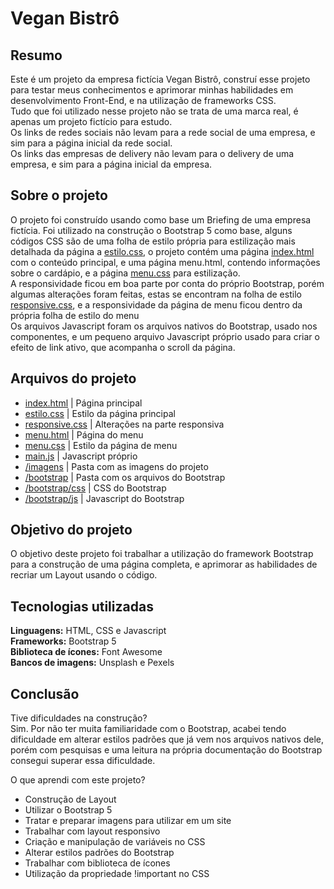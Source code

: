 # Vegan Bistrô
## Resumo
Este é um projeto da empresa fictícia Vegan Bistrô, construí esse projeto para testar meus conhecimentos e aprimorar minhas habilidades em desenvolvimento Front-End, e na utilização de frameworks CSS. <br>
Tudo que foi utilizado nesse projeto não se trata de uma marca real, é apenas um projeto fictício para estudo. <br>
Os links de redes sociais não levam para a rede social de uma empresa, e sim para a página inicial da rede social. <br>
Os links das empresas de delivery não levam para o delivery de uma empresa, e sim para a página inicial da empresa.

## Sobre o projeto
O projeto foi construído usando como base um Briefing de uma empresa fictícia. Foi utilizado na construção o Bootstrap 5 como base, alguns códigos CSS são de uma folha de estilo própria para estilização mais detalhada da página a <a href="https://github.com/luisfelipens1/Vegan_Bistro/blob/main/estilo.css">estilo.css</a>, o projeto contém uma página <a href="https://github.com/luisfelipens1/Vegan_Bistro/blob/main/index.html">index.html</a> com o conteúdo principal, e uma página <a hred="https://github.com/luisfelipens1/Vegan_Bistro/blob/main/menu.html">menu.html</a>, contendo informações sobre o cardápio, e a página <a href="https://github.com/luisfelipens1/Vegan_Bistro/blob/main/menu.css">menu.css</a> para estilização. <br>
A responsividade ficou em boa parte por conta do próprio Bootstrap, porém algumas alterações foram feitas, estas se encontram na folha de estilo <a href="https://github.com/luisfelipens1/Vegan_Bistro/blob/main/responsive.css">responsive.css</a>, e a responsividade da página de menu ficou dentro da própria folha de estilo do menu <br>
Os arquivos Javascript foram os arquivos nativos do Bootstrap, usado nos componentes, e um pequeno arquivo Javascript próprio usado para criar o efeito de link ativo, que acompanha o scroll da página.

## Arquivos do projeto
- <a href="https://github.com/luisfelipens1/Vegan_Bistro/blob/main/index.html">index.html</a> | Página principal
- <a href="https://github.com/luisfelipens1/Vegan_Bistro/blob/main/estilo.css">estilo.css</a> | Estilo da página principal
- <a href="https://github.com/luisfelipens1/Vegan_Bistro/blob/main/responsive.css">responsive.css</a> | Alterações na parte responsiva 
- <a href="https://github.com/luisfelipens1/Vegan_Bistro/blob/main/menu.html">menu.html</a> | Página do menu
- <a href="https://github.com/luisfelipens1/Vegan_Bistro/blob/main/menu.css">menu.css</a> | Estilo da página de menu
- <a href="https://github.com/luisfelipens1/Vegan_Bistro/blob/main/main.js">main.js</a> | Javascript próprio
- <a href="">/imagens</a> | Pasta com as imagens do projeto
- <a href="">/bootstrap</a> | Pasta com os arquivos do Bootstrap
- <a href="">/bootstrap/css</a> | CSS do Bootstrap
- <a href="">/bootstrap/js</a> | Javascript do Bootstrap

## Objetivo do projeto
O objetivo deste projeto foi trabalhar a utilização do framework Bootstrap para a construção de uma página completa, e aprimorar as habilidades de recriar um Layout usando o código.

## Tecnologias utilizadas
__Linguagens:__ HTML, CSS e Javascript <br>
__Frameworks:__ Bootstrap 5 <br>
__Biblioteca de ícones:__ Font Awesome <br>
__Bancos de imagens:__ Unsplash e Pexels

## Conclusão
Tive dificuldades na construção? <br>
Sim. Por não ter muita familiaridade com o Bootstrap, acabei tendo dificuldade em alterar estilos padrões que já vem nos arquivos nativos dele, porém com pesquisas e uma leitura na própria documentação do Bootstrap consegui superar essa dificuldade.

O que aprendi com este projeto? <br>
-	Construção de Layout
-	Utilizar o Bootstrap 5
-	Tratar e preparar imagens para utilizar em um site
-	Trabalhar com layout responsivo
-	Criação e manipulação de variáveis no CSS
-	Alterar estilos padrões do Bootstrap
-	Trabalhar com biblioteca de ícones
-	Utilização da propriedade !important no CSS

